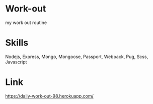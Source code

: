 # Work-out
my work out routine

# Skills
Nodejs, Express, Mongo, Mongoose, Passport, Webpack, Pug, Scss, Javascript


# Link
https://daily-work-out-98.herokuapp.com/
